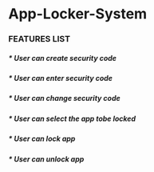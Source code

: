 # App-Locker-System
### FEATURES LIST
##### * User can create security code
##### * User can enter security code
##### * User can change security code
##### * User can select the app tobe locked
##### * User can lock app
##### * User can unlock app
